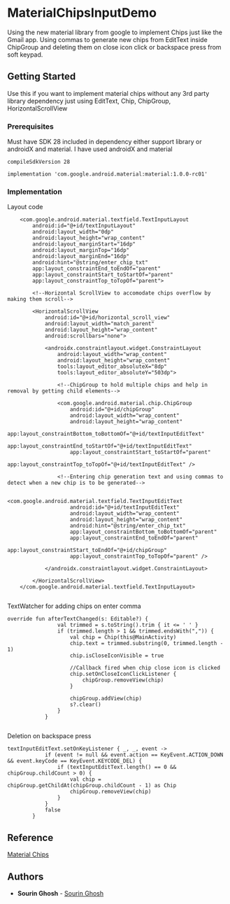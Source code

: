 # MaterialChipsInputDemo
Using the new material library from google to implement Chips just like the Gmail app. Using commas to generate new chips from EditText inside ChipGroup and deleting them on close icon click or backspace press from soft keypad.

## Getting Started

Use this if you want to implement material chips without any 3rd party library dependency just using EditText, Chip, ChipGroup, HorizontalScrollView

### Prerequisites

Must have SDK 28 included in dependency either support library or androidX and material. 
I have used androidX and material

```
compileSdkVersion 28

implementation 'com.google.android.material:material:1.0.0-rc01'

```

### Implementation

Layout code

```
    <com.google.android.material.textfield.TextInputLayout
        android:id="@+id/textInputLayout"
        android:layout_width="0dp"
        android:layout_height="wrap_content"
        android:layout_marginStart="16dp"
        android:layout_marginTop="16dp"
        android:layout_marginEnd="16dp"
        android:hint="@string/enter_chip_txt"
        app:layout_constraintEnd_toEndOf="parent"
        app:layout_constraintStart_toStartOf="parent"
        app:layout_constraintTop_toTopOf="parent">

        <!--Horizontal ScrollView to accomodate chips overflow by making them scroll-->

        <HorizontalScrollView
            android:id="@+id/horizontal_scroll_view"
            android:layout_width="match_parent"
            android:layout_height="wrap_content"
            android:scrollbars="none">

            <androidx.constraintlayout.widget.ConstraintLayout
                android:layout_width="wrap_content"
                android:layout_height="wrap_content"
                tools:layout_editor_absoluteX="8dp"
                tools:layout_editor_absoluteY="503dp">

                <!--ChipGroup to hold multiple chips and help in removal by getting child elements-->

                <com.google.android.material.chip.ChipGroup
                    android:id="@+id/chipGroup"
                    android:layout_width="wrap_content"
                    android:layout_height="wrap_content"
                    app:layout_constraintBottom_toBottomOf="@+id/textInputEditText"
                    app:layout_constraintEnd_toStartOf="@+id/textInputEditText"
                    app:layout_constraintStart_toStartOf="parent"
                    app:layout_constraintTop_toTopOf="@+id/textInputEditText" />

                <!--Entering chip generation text and using commas to detect when a new chip is to be generated-->

                <com.google.android.material.textfield.TextInputEditText
                    android:id="@+id/textInputEditText"
                    android:layout_width="wrap_content"
                    android:layout_height="wrap_content"
                    android:hint="@string/enter_chip_txt"
                    app:layout_constraintBottom_toBottomOf="parent"
                    app:layout_constraintEnd_toEndOf="parent"
                    app:layout_constraintStart_toEndOf="@+id/chipGroup"
                    app:layout_constraintTop_toTopOf="parent" />

            </androidx.constraintlayout.widget.ConstraintLayout>

        </HorizontalScrollView>
    </com.google.android.material.textfield.TextInputLayout>
    
```

TextWatcher for adding chips on enter comma

```
override fun afterTextChanged(s: Editable?) {
                val trimmed = s.toString().trim { it <= ' ' }
                if (trimmed.length > 1 && trimmed.endsWith(",")) {
                    val chip = Chip(this@MainActivity)
                    chip.text = trimmed.substring(0, trimmed.length - 1)
                    chip.isCloseIconVisible = true
                    
                    //Callback fired when chip close icon is clicked 
                    chip.setOnCloseIconClickListener {
                        chipGroup.removeView(chip)
                    }
                    
                    chipGroup.addView(chip)
                    s?.clear()
                }
            }
            
```
Deletion on backspace press 

```
textInputEditText.setOnKeyListener { _, _, event ->
            if (event != null && event.action == KeyEvent.ACTION_DOWN && event.keyCode == KeyEvent.KEYCODE_DEL) {
                if (textInputEditText.length() == 0 && chipGroup.childCount > 0) {
                    val chip = chipGroup.getChildAt(chipGroup.childCount - 1) as Chip
                    chipGroup.removeView(chip)
                }
            }
            false
        }

```
## Reference

[Material Chips](https://material.io/develop/android/components/chip/)

## Authors

* **Sourin Ghosh** - [Sourin Ghosh](https://github.com/sourin00)

